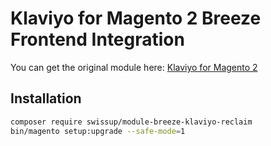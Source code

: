 # Klaviyo for Magento 2 Breeze Frontend Integration

You can get the original module here: [Klaviyo for Magento 2](https://github.com/klaviyo/magento2-klaviyo)

## Installation

```bash
composer require swissup/module-breeze-klaviyo-reclaim
bin/magento setup:upgrade --safe-mode=1
```

